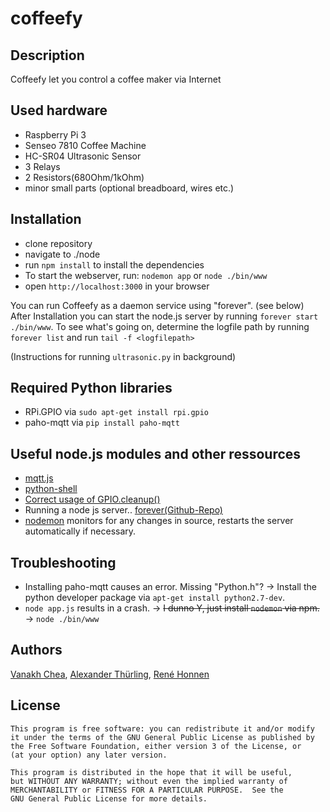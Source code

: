 # coffeefy

## Description

Coffeefy let you control a coffee maker via Internet

## Used hardware

- Raspberry Pi 3
- Senseo 7810 Coffee Machine
- HC-SR04 Ultrasonic Sensor
- 3 Relays
- 2 Resistors(680Ohm/1kOhm)
- minor small parts (optional breadboard, wires etc.)

## Installation
- clone repository
- navigate to ./node
- run `npm install` to install the dependencies
- To start the webserver, run: `nodemon app` or `node ./bin/www`
- open `http://localhost:3000` in your browser

You can run Coffeefy as a daemon service using "forever". (see below)
After Installation you can start the node.js server by running `forever start ./bin/www`.
To see what's going on, determine the logfile path by running `forever list` and run
`tail -f <logfilepath>`

(Instructions for running `ultrasonic.py` in background)


## Required Python libraries
- RPi.GPIO via `sudo apt-get install rpi.gpio`
- paho-mqtt via `pip install paho-mqtt`

## Useful node.js modules and other ressources
- [mqtt.js](https://github.com/mqttjs/MQTT.js)
- [python-shell](https://github.com/extrabacon/python-shell)
- [Correct usage of GPIO.cleanup()](http://raspi.tv/2013/rpi-gpio-basics-3-how-to-exit-gpio-programs-cleanly-avoid-warnings-and-protect-your-pi)
- Running a node js server.. [forever(Github-Repo)](https://github.com/foreverjs/forever)
- [nodemon](http://nodemon.io/) monitors for any changes in source, restarts the server automatically if necessary.

## Troubleshooting
- Installing paho-mqtt causes an error. Missing "Python.h"? → Install the python developer package via `apt-get install python2.7-dev`.
- `node app.js` results in a crash. → <s>I dunno Y,  just install `nodemon` via npm.</s> →  `node ./bin/www`


## Authors
[Vanakh Chea](https://github.com/kanonenfutter/), [Alexander Thürling](https://github.com/revanjin), [René Honnen](https://github.com/rehne)

## License

    This program is free software: you can redistribute it and/or modify
    it under the terms of the GNU General Public License as published by
    the Free Software Foundation, either version 3 of the License, or
    (at your option) any later version.

    This program is distributed in the hope that it will be useful,
    but WITHOUT ANY WARRANTY; without even the implied warranty of
    MERCHANTABILITY or FITNESS FOR A PARTICULAR PURPOSE.  See the
    GNU General Public License for more details.
